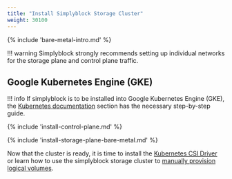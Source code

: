```yaml
---
title: "Install Simplyblock Storage Cluster"
weight: 30100
---
```


<!-- include: install intro -->
{% include 'bare-metal-intro.md' %}

!!! warning
    Simplyblock strongly recommends setting up individual networks for the storage plane and control plane traffic.  

## Google Kubernetes Engine (GKE)

!!! info
    If simplyblock is to be installed into Google Kubernetes Engine (GKE), the [Kubernetes documentation](../kubernetes/index.md) section
    has the necessary step-by-step guide.

<!-- include: install control plane documentation -->
{% include 'install-control-plane.md' %}

<!-- include: install storage plane (bare metal) documentation -->
{% include 'install-storage-plane-bare-metal.md' %}

Now that the cluster is ready, it is time to install the [Kubernetes CSI Driver](install-simplyblock-csi.md) or learn
how to use the simplyblock storage cluster to
[manually provision logical volumes](../../usage/baremetal/provisioning.md).
